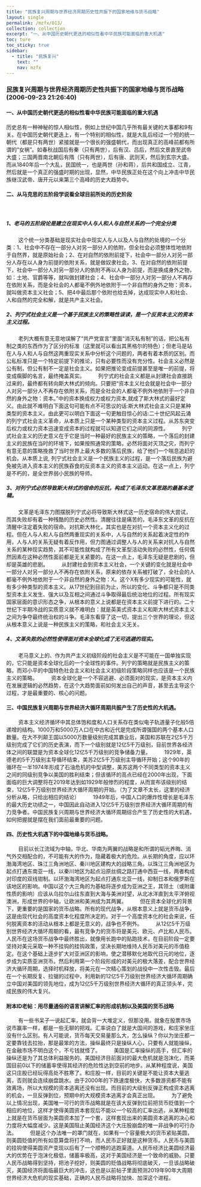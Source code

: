 ```yaml
---
title: "民族复兴周期与世界经济周期历史性共振下的国家地缘与货币战略"
layout: single
permalink: /mzfx/013/
collection: collection
excerpt: "一、从中国历史朝代更迭的相似性看中华民族可能面临的重大机遇"
toc: ture
toc_sticky: true
sidebar:
  - title: "民族复兴"
    text: ""
    nav: mzfx
---
```


### 民族复兴周期与世界经济周期历史性共振下的国家地缘与货币战略(2006-09-23 21:26:40) 

#### 一、从中国历史朝代更迭的相似性看中华民族可能面临的重大机遇

历史总有一种神秘的惊人相似性，例如上世纪中国几乎所有最关键的大事都和9有关。在中国历史朝代更迭上，有一个特别的相似性，就是大乱后经过一个短的统一朝代（都是只有两世）紧接就是一个很长的强盛朝代，而出现真正的高峰前都有所谓的“女祸”。如春秋战国后有秦（只有两世），后有汉、吕后，然后文景直至武帝大盛；三国两晋南北朝后有隋（只有两世），后有唐、武则天，然后到玄宗大盛。而从1840年后一个大乱，民国统一，也是两世（孙和蒋），后共和国成立、江青，然后就是一个真正的强盛时期的出现，显然，中华民族正处在这个向上冲击中华民族继汉武帝、唐开元以来第三个高峰的历史大趋势中。
　　
#### 二、从马克思的五阶段学说看全球目前所处的历史阶段
　　
##### 1、老马的五阶段论是建立在现实中人与人和人与自然关系的一个完全分类
　　
这个统一分类基础是现实社会中现实人与人以及人与自然的处境的一个分类：1、社会中不存在一部分人对另一部分人的依附，但全社会必须整体性地依附于自然界，就是原始社会；2、在对自然的依附前提下，社会中一部分人对另一部分人存在以人身为前提的依附关系，就是做奴隶社会。3、在对自然的依附前提下，社会中一部分人对另一部分人的依附不再以人身为前提，而是换成身外之物，如：土地、官爵等等，就叫做封建社会；4、社会中一部分人对另一部分人不再存在依附关系，而是全社会的人都毫不例外地依附于一个非自然的身外之物：资本，就叫做资本主义社会；5、把4中最后那个依附也给去掉，达成现实中人和社会、人和自然的完全和解，就是共产主义社会。
　　
##### 2、列宁式社会主义是一个基于民族主义的策略性误读，是一个反资本主义的资本主义过程。
　　
老列大概有意无意地误解了“共产党宣言”里面“消灭私有制”的话，把公私有制之类的东西作为了区分的标准（这里就可以看出其黑格尔的特色）；但老马是站在人与人和人与自然这两重现实关系中分析这个问题的，两者有着本质的区别。而公私标准只是一个特定前提下的推论，只有必要性而没有充分性。社会主义必然是公有制，但公有制不一定是社会主义。如果把推论变成前提甚至是唯一的前提，将变成瘸脚的名言，最终掩盖真实。
　　
列宁式的社会主义都是从封建社会直接跳过来的，最终都有转向斯大林式的倾向。只要把“资本主义社会就是社会中一部分人对另一部分人不再存在依附关系，而是全社会的人都毫不例外地依附于一个非自然的身外之物：资本。”中的资本换成权力或权力资本,就成了斯大林式的最好定义。由此就不难明白下面这句可能有点不可思议的话:斯大林式社会主义只是某种类型的资本主义。由此更可以明白下面这一句更触目惊心的话:二十世纪风起云涌的列宁式社会主义革命，从本质上只是一个某种类型的资本主义过程。从苏东突变后权力或权力资本迅速变成资本的过程就可以知道它们之间的同源性。
　　
列宁式社会主义的历史意义在于它是当时一种最好的民族主义的策略，一个落后的封建主义的民族在当时的环境下，如果按照通常的策略，必然将面对灭顶之灾，而列宁有意无意的策略挽救了当时世界上最大多数的落后民族，给了他们一个喘息追赶的机会。从本质上说, 列宁式社会主义是一个民族主义的过程，是一个落后民族为避免被先进入资本主义的民族吞食的反资本主义的资本主义运动。在这一点上，列宁是不朽的，是全世界弱小民族的导师。
　　
##### 3、对列宁式必然导致斯大林式的宿命的反抗，构成了毛泽东文革思路的最基本逻辑。
　　
文革是毛泽东力图摆脱列宁式必将导致斯大林式这一历史宿命的伟大尝试，而其失败却有着一种残酷的历史必然性。清醒往往是痛苦的，毛泽东文革的反抗在清醒中注定着失败的宿命。对抗斯大林化，其实也是在对抗一个资本主义化的过程。但在人与人和人与自然两重现实的关系中，人与自然的关系起着决定性的作用，人与人的关系无疑有着反作用，但力图通过调整人与人的关系来对抗人与自然关系的某种现实趋势，其不可能性就构成了所有文革型活动失败的必然性，任何偶然因素在这种必然性面前都是无关紧要的。在这一点上，毛泽东无疑是悲剧的，但却是英雄的悲剧。
　　
从封建社会到资本主义社会，一个关键的变化就是社会中一部分人对另一部分人不再存在依附关系，原来的依存关系被打破了，全社会的人都毫不例外地依附于一个非自然的身外之物：X。这个X有多少现实的可能性，就有多少种类型的资本主义。从17世纪到目前为止，所以的变化、斗争都只是不同类型资本主义发生、强大以及互相之间通过斗争取得最后统治地位的过程。所有现实国家层面的意识形态之争，从根本的意义上说都是在资本主义前提下进行的。二十世纪下半期冷战的实质意义就不难明白：就是英美式资本主义和斯大林式资本主义之间为争夺最终统治权的斗争。毛泽东看穿了这一切，提出三个世界的理论，但这从根本意义上说是一种民族主义的策略，和社会主义无关。
　　
##### 4、文革失败的必然性使得面对资本全球化成了无可逃避的现实。
　　
老马意义上的、作为共产主义初级阶段的社会主义是不可能在一国单独实现的，它只能是资本全球化后的一个全球性的事件。列宁的策略就是民族主义的策略，而邓小平的中国特色社会主义和社会主义初级阶段策略同样也应该是一个民族主义的策略。
　　
资本全球化是一个不容逃避、必须面对的现实，是资本主义内在发展逻辑的必然趋势，在这个大趋势面前如何发出自己的声音，甚至去主导这个过程，才是最重要的、核心的问题。
　　
#### 三、中国民族复兴周期与世界经济大循环周期共振产生了历史性的大机遇。
　　
资本主义经济循环中其总体饱和度和人口关系存在类似电子轨道量子化般5倍递增的结构。1000万和5000万人口在中古和近代是完成所谓强国的两个基本人口数量。在大不列颠王国以5000万数量级别完成其霸业后，美国和苏联在2亿5千万级别完成了它们的历史表演，而下一个级别就是12亿5千万级别，目前世界各经济体之间的联盟是为资本全球化12亿5千万级别的竞争储备力量。
　　
1929年，英德老的5千万级别主导循环结束，美苏2亿5千万级别主导循环开始；这个90年的循环在一半1974年形成了石油危机的中型调整，美苏这两个不同类型的资本主义之间的同级别竞争以美国的胜利结束；但该循环的高点已经在2000年出现，下面面临的巨大调整将在2019年达到如1929年般惨烈的程度，从而宣布该级别的结束，12亿5千万级别世界经济大循环周期的开始。（为了文章不太长，这里的经济分析从略，只给出相应的结论）
　　
1949年后，中国人口的爆炸性增长是毛泽东的最大历史功绩之一，中国因此自动进入12亿5千万级别世界经济大循环周期的有力竞争者。中国民族复兴周期与世界经济大循环周期综合产生了历史性的大机遇，如何把握就是摆在我们面前最重要的问题。
　　
#### 四、历史性大机遇下的中国地缘与货币战略。
　　
目前以长江流域为中轴，华北、华南为两翼的战略是和所谓的韬光养晦、消气外交相配合的，不可能有大的作为，隐藏着极大的危险。从长期的角度，应以环渤海湾地区、珠江三角洲地区、秦川地区建构大的战略三角。以珠江三角洲地区为起点打通东南亚一线，以秦川地区为起点沿原丝绸之路打通中西亚一线，两者构成对印度的双线钳制。以环渤海湾地区为起点打通东北亚一线，抑制日本和俄罗斯在该地区的影响。中国以这个大三角的为基础将逐步成为亚洲之王，其领土（或附庸性质的影响）应该从乌拉尔山往东直到大海与美洲对望，从北冰洋直到太平洋俯视澳洲，形成世界的中轴，让欧洲和美洲成为其两翼。
　　
但在资本全球化的背景下，更重要的是国家的货币战略。所有的现代战争，从根本意义上就是货币战争，这是由现代社会的高度资本化程度所决定的。对于一个高度资本化的社会来说，任何脱离资本的活动从根本上都是无意义的，战争也不例外。
　　
从12亿5千万级别世界经济大循环周期的看，最有竞争力的货币将是美元、欧元、卢比和人民币。人民币在这场货币战争中最终胜出，就像用长跑中的贴跑技术，在目前阶段一定要坚持对美元采取一种不挂钩的挂钩政策，坚决长期地维持人民币对美元的币值稳定。在这个基础上逐步扩大对亚洲区的影响，使之潜移默化地取代日元的地位，逐步成为实质亚洲货币。然后利用第一个阶段形成的对美元的极大落差，配合世界经济大循环周期，选择时机释放，将美元在一次精心策划的战役中一次性击毁。最后在一个长期反复、拉锯的过程中，利用新的12亿5千万级别世界经济大循环周期确立中国对美国的领先地位，成为12亿5千万级别世界经济大循环的真正领头羊，完成民族的伟大复兴。

#### 附本ID老帖：用尽量通俗的语言讲解汇率的形成机制以及美国的货币战略
　　
有一些书呆子一说起汇率，就会背一大堆定义，但那没用。就象在股票市场说市赢率一样，都是一些无聊的把戏。汇率说白了就是大国间的游戏，和庄家坐庄没有什么区别。有人可能说，货币每天交易量那么大，怎么操纵？你以为坐庄都一定要靠钱去拉抬，那是最笨的方法，操纵最终只是操纵人心，只要有人就能操纵，在金融市场不明白这个，不亏钱就怪了。
　　
美国是汇率操纵的高手，但汇率的操纵还是为了其总体利益服务的。美国经济目前面对的最大危机就是泡沫化，而美国目前0以下的储蓄率使得其经济的危险性达到空前的地步。从某种程度说，美国这只庄股已经玩得高处不胜寒了。和庄股一样，目前的关键是不能让资本大量逃离，否则就会连续崩盘跳水。由于2000年的下跌速度极快，大多数游资都不能有效离场，所以大规模的资本逃离还没有出现。而目前的大级别反弹正构成资本逃离的机会，一旦反弹到位，预期中的大规模资本逃离才会真正出现。
　　
为了避免以上情况出现，美国唯一可行的货币战略就是在该大反弹到位前把货币贬值到一个相应的地位，这样才使得美圆资本套现后不能以一个较高的汇率出逃，从某种程度上就是在货币层面为美圆资本加了一个套，这样套现出来的美圆资本逃离的决心和力度将大幅度减少。这是美国阻止美国经济这个大庄股崩盘的唯一非战争的可行办法。
　　
但是这个办法唯一的罩门就在，如果有一个容量极大的货币紧贴美圆，则美圆贬值的所有如意算盘将打不响，而人民币正好就是这种货币。人民币与美圆的挂钩使得美圆资产变现以后有了一个顺畅的逃跑渠道。人民币经济比美圆经济最大的优势在于泡沫化极低，储蓄率极高，这对于美国经济是一个致命的威胁。只要人民币战略得到坚持，把池子挖好，则美圆的贬值战略将彻底破灭，一旦该战略破灭，美国经济将面临最巨大的冲击，这也是以前帖子里面预测2019年90年大周期世界经济大危机的现实基础，正确的人民币战略将加快、加深这个进程。